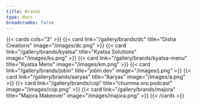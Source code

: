 ```yaml
---
title: Brands
type: docs
breadcrumbs: false
---
```


{{< cards cols="3" >}}
{{< card link="/gallery/brands/dc" title="Disha Creations" image="/images/dc.png" >}}
{{< card link="/gallery/brands/kyatsa" title="Kyatsa Solutions" image="/images/ks.png" >}}
{{< card link="/gallery/brands/kyatsa-menu" title="Kyatsa Menu" image="/images/km.png" >}}
{{< card link="/gallery/brands/jobin" title="jobin.dev" image="/images/j.png" >}}
{{< card link="/gallery/brands/aaryas" title="Aaryas" image="/images/a.png" >}}
{{< card link="/gallery/brands/cop" title="chumma oru podcast" image="/images/cop.png" >}}
{{< card link="/gallery/brands/majora" title="Majora Makeover" image="/images/majora.png" >}}
{{< /cards >}}

